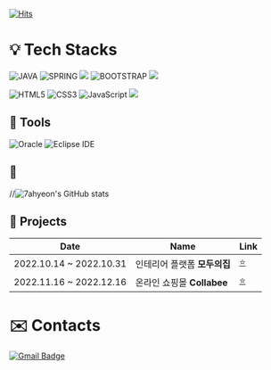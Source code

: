 [![Hits](https://hits.seeyoufarm.com/api/count/incr/badge.svg?url=https%3A%2F%2Fgithub.com%2F7ahyeon&count_bg=%23CBFFA1&title_bg=%23E3FFCD&icon=&icon_color=%23FFFFFF&title=hits&edge_flat=false)](https://hits.seeyoufarm.com)

# :bulb: Tech Stacks
![JAVA](https://img.shields.io/badge/JAVA-007396?style=for-the-badge&logo=java&logoColor=white)
![SPRING](https://img.shields.io/badge/Spring-6DB33F.svg?&style=for-the-badge&logo=Spring&logoColor=white)
<img src="https://img.shields.io/badge/MySQL-4479A1.svg?&style=for-the-badge&logo=MySQL&logoColor=white">
![BOOTSTRAP](https://img.shields.io/badge/bootstrap-7952B3?style=for-the-badge&logo=bootstrap&logoColor=white)
<img src="https://img.shields.io/badge/apache tomcat-F8DC75?style=for-the-badge&logo=apachetomcat&logoColor=white">

![HTML5](https://img.shields.io/badge/HTML5-E34F26.svg?&style=for-the-badge&logo=HTML5&logoColor=white)
![CSS3](https://img.shields.io/badge/CSS3-1572B6.svg?&style=for-the-badge&logo=CSS3&logoColor=white)
![JavaScript](https://img.shields.io/badge/JavaScript-F7DF1E.svg?&style=for-the-badge&logo=JavaScript&logoColor=white)
<img src="https://img.shields.io/badge/jquery-0769AD?style=for-the-badge&logo=jquery&logoColor=white">


## :pencil: Tools
![Oracle](https://img.shields.io/badge/Oracle-F80000.svg?&style=for-the-badge&logo=Oracle&logoColor=white)
![Eclipse IDE](https://img.shields.io/badge/Eclipse%20IDE-2C2255.svg?&style=for-the-badge&logo=Eclipse%20IDE&logoColor=white)

## :key:
//![7ahyeon's GitHub stats](https://github-readme-stats.vercel.app/api?username=7ahyeon&show_icons=true&theme=transparent)

## :rocket: Projects
|Date|Name|Link|
|------|---|---|
|2022.10.14 ~ 2022.10.31|인테리어 플랫폼 **모두의집**|[:star:](https://github.com/7ahyeon/house)|
|2022.11.16 ~ 2022.12.16|온라인 쇼핑몰 **Collabee**|[:star:](https://github.com/7ahyeon/CollaBee)|

# :envelope: Contacts
[![Gmail Badge](https://img.shields.io/badge/Gmail-d14836?style=flat-square&logo=Gmail&logoColor=white&link=mailto:7ahyeon@gmail.com)](mailto:7ahyeon@gmail.com)
